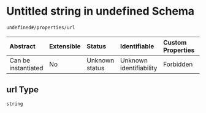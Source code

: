 # Untitled string in undefined Schema

```txt
undefined#/properties/url
```



| Abstract            | Extensible | Status         | Identifiable            | Custom Properties | Additional Properties | Access Restrictions | Defined In                                                                                            |
| :------------------ | :--------- | :------------- | :---------------------- | :---------------- | :-------------------- | :------------------ | :---------------------------------------------------------------------------------------------------- |
| Can be instantiated | No         | Unknown status | Unknown identifiability | Forbidden         | Allowed               | none                | [connection.schema.json.schema.json*](json/connection.schema.json.schema.json "open original schema") |

## url Type

`string`
